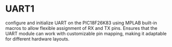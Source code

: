 # UART1

configure and initialize UART on the PIC18F26K83 using MPLAB built-in macros to allow flexible assignment of RX and TX pins. Ensures that the UART module can work with customizable pin mapping, making it adaptable for different hardware layouts.
